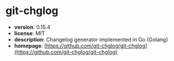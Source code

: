 # git-chglog

- **version**: 0.15.4
- **license**: MIT
- **description**: Changelog generator implemented in Go (Golang)
- **homepage**: [https://github.com/git-chglog/git-chglog](https://github.com/git-chglog/git-chglog)

